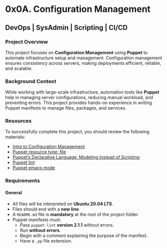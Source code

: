 # 0x0A. Configuration Management

## DevOps | SysAdmin | Scripting | CI/CD

### Project Overview
This project focuses on **Configuration Management** using **Puppet** to automate infrastructure setup and management. Configuration management ensures consistency across servers, making deployments efficient, reliable, and scalable.

### Background Context
While working with large-scale infrastructure, automation tools like **Puppet** help in managing server configurations, reducing manual workload, and preventing errors. This project provides hands-on experience in writing Puppet manifests to manage files, packages, and services.

### Resources
To successfully complete this project, you should review the following materials:

- [Intro to Configuration Management](https://puppet.com/docs/puppet/latest/config_intro.html)
- [Puppet resource type: file](https://puppet.com/docs/puppet/latest/types/file.html)
- [Puppet’s Declarative Language: Modeling Instead of Scripting](https://puppet.com/docs/puppet/latest/lang_summary.html)
- [Puppet lint](https://github.com/rodjek/puppet-lint)
- [Puppet emacs mode](https://github.com/voxpupuli/puppet-mode)

### Requirements
#### General
- All files will be interpreted on **Ubuntu 20.04 LTS**.
- Files should end with a **new line**.
- A `README.md` file is **mandatory** at the root of the project folder.
- Puppet manifests must:
  - Pass `puppet-lint` **version 2.1.1** without errors.
  - Run **without errors**.
  - Begin with a comment explaining the purpose of the manifest.
  - Have a `.pp` file extension.

